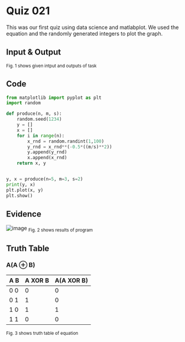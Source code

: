 # Quiz 021
This was our first quiz using data science and matlabplot. We used the equation and the randomly generated integers to plot the graph.
## Input & Output

<sub>Fig. 1 shows given intput and outputs of task
## Code

```py
from matplotlib import pyplot as plt
import random

def produce(n, m, s):
    random.seed(1234)
    y = []
    x = []
    for i in range(n):
        x_rnd = random.randint(1,100)
        y_rnd = x_rnd**(-0.5*((m/s)**2))
        y.append(y_rnd)
        x.append(x_rnd)
    return x, y


y, x = produce(n=5, m=3, s=2)
print(y, x)
plt.plot(x, y)
plt.show()
```

## Evidence
![image](https://github.com/Amine-Itani/Unit-1/assets/123438294/6ef77983-b0eb-4016-8608-68968159c5b7)
<sub>Fig. 2 shows results of program

## Truth Table
### A(A ⊕ B)

| A B | A XOR B | A(A XOR B) |
|-----|---------|------------|
| 0 0 |    0    |      0     |
| 0 1 |    1    |      0     |
| 1 0 |    1    |      1     |
| 1 1 |    0    |      0     |

<sub>Fig. 3 shows truth table of equation
